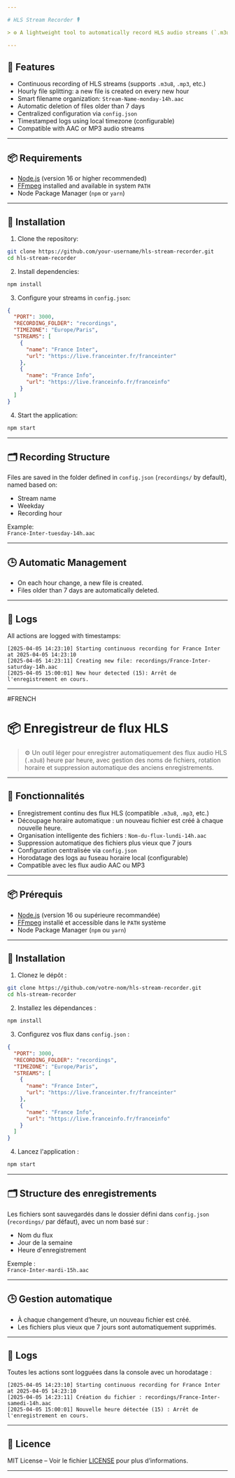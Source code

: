 ```yaml
---

# HLS Stream Recorder 🎙️

> ⚙️ A lightweight tool to automatically record HLS audio streams (`.m3u8`) hour by hour, with smart filename management, hourly rotation and automatic cleanup of old recordings.

---
```


## 🧾 Features

- Continuous recording of HLS streams (supports `.m3u8`, `.mp3`, etc.)
- Hourly file splitting: a new file is created on every new hour
- Smart filename organization: `Stream-Name-monday-14h.aac`
- Automatic deletion of files older than 7 days
- Centralized configuration via `config.json`
- Timestamped logs using local timezone (configurable)
- Compatible with AAC or MP3 audio streams

---

## 📦 Requirements

- [Node.js](https://nodejs.org/) (version 16 or higher recommended)
- [FFmpeg](https://ffmpeg.org/) installed and available in system `PATH`
- Node Package Manager (`npm` or `yarn`)

---

## 🔧 Installation

1. Clone the repository:

```bash
git clone https://github.com/your-username/hls-stream-recorder.git
cd hls-stream-recorder
```

2. Install dependencies:

```bash
npm install
```

3. Configure your streams in `config.json`:

```json
{
  "PORT": 3000,
  "RECORDING_FOLDER": "recordings",
  "TIMEZONE": "Europe/Paris",
  "STREAMS": [
    {
      "name": "France Inter",
      "url": "https://live.franceinter.fr/franceinter"
    },
    {
      "name": "France Info",
      "url": "https://live.franceinfo.fr/franceinfo"
    }
  ]
}
```

4. Start the application:

```bash
npm start
```

---

## 🗂️ Recording Structure

Files are saved in the folder defined in `config.json` (`recordings/` by default), named based on:
- Stream name
- Weekday
- Recording hour

Example:  
`France-Inter-tuesday-14h.aac`

---

## 🕒 Automatic Management

- On each hour change, a new file is created.
- Files older than 7 days are automatically deleted.

---

## 📝 Logs

All actions are logged with timestamps:

```
[2025-04-05 14:23:10] Starting continuous recording for France Inter at 2025-04-05 14:23:10
[2025-04-05 14:23:11] Creating new file: recordings/France-Inter-saturday-14h.aac
[2025-04-05 15:00:01] New hour detected (15): Arrêt de l'enregistrement en cours.
```

---
#FRENCH

# 📦 Enregistreur de flux HLS

> ⚙️ Un outil léger pour enregistrer automatiquement des flux audio HLS (`.m3u8`) heure par heure, avec gestion des noms de fichiers, rotation horaire et suppression automatique des anciens enregistrements.

---

## 🧾 Fonctionnalités

- Enregistrement continu des flux HLS (compatible `.m3u8`, `.mp3`, etc.)
- Découpage horaire automatique : un nouveau fichier est créé à chaque nouvelle heure.
- Organisation intelligente des fichiers : `Nom-du-flux-lundi-14h.aac`
- Suppression automatique des fichiers plus vieux que 7 jours
- Configuration centralisée via `config.json`
- Horodatage des logs au fuseau horaire local (configurable)
- Compatible avec les flux audio AAC ou MP3

---

## 📦 Prérequis

- [Node.js](https://nodejs.org/) (version 16 ou supérieure recommandée)
- [FFmpeg](https://ffmpeg.org/) installé et accessible dans le `PATH` système
- Node Package Manager (`npm` ou `yarn`)

---

## 🔧 Installation

1. Clonez le dépôt :

```bash
git clone https://github.com/votre-nom/hls-stream-recorder.git
cd hls-stream-recorder
```

2. Installez les dépendances :

```bash
npm install
```

3. Configurez vos flux dans `config.json` :

```json
{
  "PORT": 3000,
  "RECORDING_FOLDER": "recordings",
  "TIMEZONE": "Europe/Paris",
  "STREAMS": [
    {
      "name": "France Inter",
      "url": "https://live.franceinter.fr/franceinter"
    },
    {
      "name": "France Info",
      "url": "https://live.franceinfo.fr/franceinfo"
    }
  ]
}
```

4. Lancez l'application :

```bash
npm start
```

---

## 🗂️ Structure des enregistrements

Les fichiers sont sauvegardés dans le dossier défini dans `config.json` (`recordings/` par défaut), avec un nom basé sur :
- Nom du flux
- Jour de la semaine
- Heure d'enregistrement

Exemple :  
`France-Inter-mardi-15h.aac`

---

## 🕒 Gestion automatique

- À chaque changement d’heure, un nouveau fichier est créé.
- Les fichiers plus vieux que 7 jours sont automatiquement supprimés.

---

## 📝 Logs

Toutes les actions sont logguées dans la console avec un horodatage :

```
[2025-04-05 14:23:10] Starting continuous recording for France Inter at 2025-04-05 14:23:10
[2025-04-05 14:23:11] Création du fichier : recordings/France-Inter-samedi-14h.aac
[2025-04-05 15:00:01] Nouvelle heure détectée (15) : Arrêt de l'enregistrement en cours.
```

---

## 📜 Licence

MIT License – Voir le fichier [LICENSE](LICENSE) pour plus d’informations.

---

